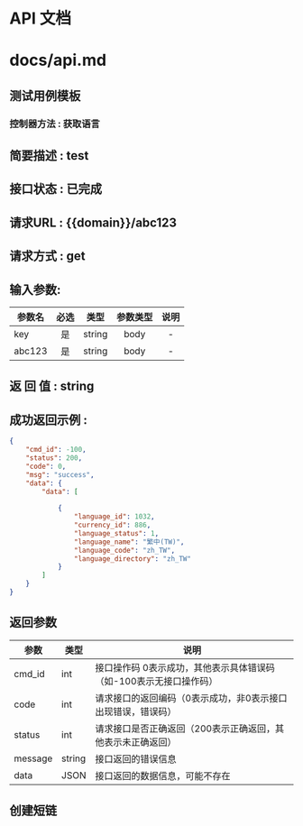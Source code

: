 # API 文档
# docs/api.md
## 测试用例模板

### 控制器方法 :  获取语言
## 简要描述 : test
##  接口状态 :   已完成
##  请求URL :   {{domain}}/abc123
## 请求方式 :   get
## 输入参数:
| 参数名     | 必选 | 类型 | 参数类型 | 说明 |
| -------- |:--------: |:------:|:------:|:------:|
| key    | 是 | string  | body | -   |  
| abc123 | 是 | string  | body | -   |  
## 返 回 值 :   string
## 成功返回示例 : 
``` json
{
    "cmd_id": -100,
    "status": 200,
    "code": 0,
    "msg": "success",
    "data": {
        "data": [
            
            {
                "language_id": 1032,
                "currency_id": 886,
                "language_status": 1,
                "language_name": "繁中(TW)",
                "language_code": "zh_TW",
                "language_directory": "zh_TW"
            }
        ]
    }
}
```
## 返回参数
|参数|类型|说明|
|---|---|---|
|cmd_id|int|接口操作码 0表示成功，其他表示具体错误码（如-100表示无接口操作码）|
|code|int|请求接口的返回编码（0表示成功，非0表示接口出现错误，错误码）|
|status|int|请求接口是否正确返回（200表示正确返回，其他表示未正确返回）|
|message|string|接口返回的错误信息|
|data|JSON|接口返回的数据信息，可能不存在|  
## 创建短链